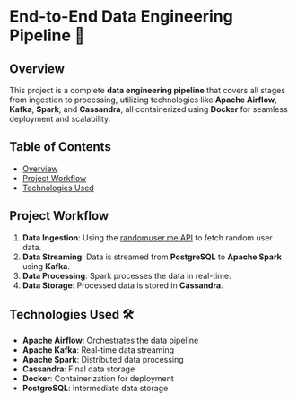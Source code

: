 # End-to-End Data Engineering Pipeline 🚀

## Overview
This project is a complete **data engineering pipeline** that covers all stages from ingestion to processing, utilizing technologies like **Apache Airflow**, **Kafka**, **Spark**, and **Cassandra**, all containerized using **Docker** for seamless deployment and scalability.



## Table of Contents
- [Overview](#overview)
- [Project Workflow](#project-workflow)
- [Technologies Used](#technologies-used)


## Project Workflow
1. **Data Ingestion**: Using the [randomuser.me API](https://randomuser.me/) to fetch random user data.
2. **Data Streaming**: Data is streamed from **PostgreSQL** to **Apache Spark** using **Kafka**.
3. **Data Processing**: Spark processes the data in real-time.
4. **Data Storage**: Processed data is stored in **Cassandra**.

## Technologies Used 🛠️
- **Apache Airflow**: Orchestrates the data pipeline
- **Apache Kafka**: Real-time data streaming
- **Apache Spark**: Distributed data processing
- **Cassandra**: Final data storage
- **Docker**: Containerization for deployment
- **PostgreSQL**: Intermediate data storage

